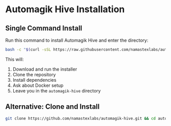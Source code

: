 # Automagik Hive Installation

## Single Command Install

Run this command to install Automagik Hive and enter the directory:

```bash
bash -c "$(curl -sSL https://raw.githubusercontent.com/namastexlabs/automagik-hive/main/install.sh)" && cd automagik-hive
```

This will:
1. Download and run the installer
2. Clone the repository
3. Install dependencies
4. Ask about Docker setup
5. Leave you in the `automagik-hive` directory

## Alternative: Clone and Install

```bash
git clone https://github.com/namastexlabs/automagik-hive.git && cd automagik-hive && make install
```